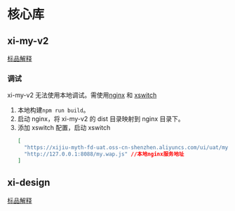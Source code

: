 # 核心库

## xi-my-v2

[标品解释](https://www.yuque.com/gmall/manual/hmtvaosau322t7gv)

### 调试

xi-my-v2 无法使用本地调试。需使用[nginx](../../tools/nginx.md) 和 [xswitch](../../tools/xswitch.md)

1. 本地构建`npm run build`。
2. 启动 nginx，将 xi-my-v2 的 dist 目录映射到 nginx 目录下。
3. 添加 xswitch 配置，启动 xswitch
   ```json
   [
     "https://xijiu-myth-fd-uat.oss-cn-shenzhen.aliyuncs.com/ui/uat/my.wap.js", //ui库资源请求地址
     "http://127.0.0.1:8088/my.wap.js" //本地nginx服务地址
   ]
   ```

## xi-design

[标品解释](https://www.yuque.com/gmall/manual/hmtvaosau322t7gv)

